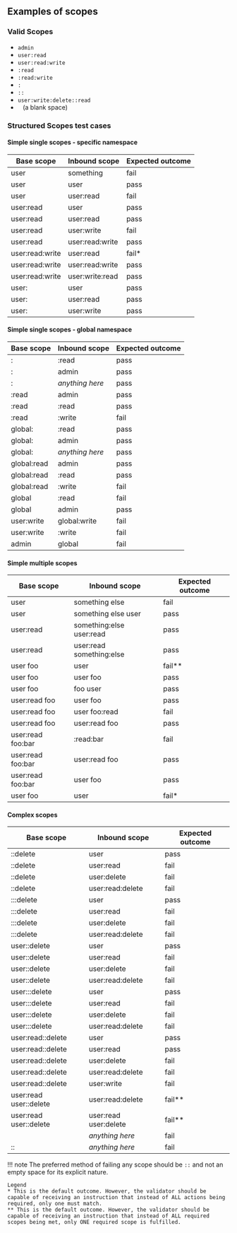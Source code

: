 ## Examples of scopes

### Valid Scopes

- `admin`
- `user:read`
- `user:read:write`
- `:read`
- `:read:write`
- `:`
- `::`
- `user:write:delete::read`
- ` ` (a blank space)

### Structured Scopes test cases

#### Simple single scopes - specific namespace

| Base scope | Inbound scope | Expected outcome |
|---|---|---|
|user|something|fail|
|user|user|pass|
|user|user:read|fail|
|user:read|user|pass|
|user:read|user:read|pass|
|user:read|user:write|fail|
|user:read|user:read:write|pass|
|user:read:write|user:read|fail*|
|user:read:write|user:read:write|pass|
|user:read:write|user:write:read|pass|
|user:|user|pass|
|user:|user:read|pass|
|user:|user:write|pass|

#### Simple single scopes - global namespace

| Base scope | Inbound scope | Expected outcome |
|---|---|---|
|:|:read|pass|
|:|admin|pass|
|:|*anything here*|pass|
|:read|admin|pass|
|:read|:read|pass|
|:read|:write|fail|
|global:|:read|pass|
|global:|admin|pass|
|global:|*anything here*|pass|
|global:read|admin|pass|
|global:read|:read|pass|
|global:read|:write|fail|
|global|:read|fail|
|global|admin|pass|
|user:write|global:write|fail|
|user:write|:write|fail|
|admin|global|fail|

#### Simple multiple scopes

| Base scope | Inbound scope | Expected outcome |
|---|---|---|
|user|something else|fail|
|user|something else user|pass|
|user:read|something:else user:read|pass|
|user:read|user:read something:else|pass|
|user foo|user|fail**|
|user foo|user foo|pass|
|user foo|foo user|pass|
|user:read foo|user foo|pass|
|user:read foo|user foo:read|fail|
|user:read foo|user:read foo|pass|
|user:read foo:bar|:read:bar|fail|
|user:read foo:bar|user:read foo|pass|
|user:read foo:bar|user foo|pass|
|user foo|user|fail*|

#### Complex scopes

| Base scope | Inbound scope | Expected outcome |
|---|---|---|
|::delete|user|pass|
|::delete|user:read|fail|
|::delete|user:delete|fail|
|::delete|user:read:delete|fail|
|:::delete|user|pass|
|:::delete|user:read|fail|
|:::delete|user:delete|fail|
|:::delete|user:read:delete|fail|
|user::delete|user|pass|
|user::delete|user:read|fail|
|user::delete|user:delete|fail|
|user::delete|user:read:delete|fail|
|user:::delete|user|pass|
|user:::delete|user:read|fail|
|user:::delete|user:delete|fail|
|user:::delete|user:read:delete|fail|
|user:read::delete|user|pass|
|user:read::delete|user:read|pass|
|user:read::delete|user:delete|fail|
|user:read::delete|user:read:delete|fail|
|user:read::delete|user:write|fail|
|user:read user::delete|user:read:delete|fail**|
|user:read user::delete|user:read user:delete|fail**|
| |*anything here*|fail|
|::|*anything here*|fail|
    
!!! note
    The preferred method of failing any scope should be `::` and not an empty space for its explicit nature.

```
Legend
* This is the default outcome. However, the validator should be capable of receiving an instruction that instead of ALL actions being required, only one must match.
** This is the default outcome. However, the validator should be capable of receiving an instruction that instead of ALL required scopes being met, only ONE required scope is fulfilled.
```
